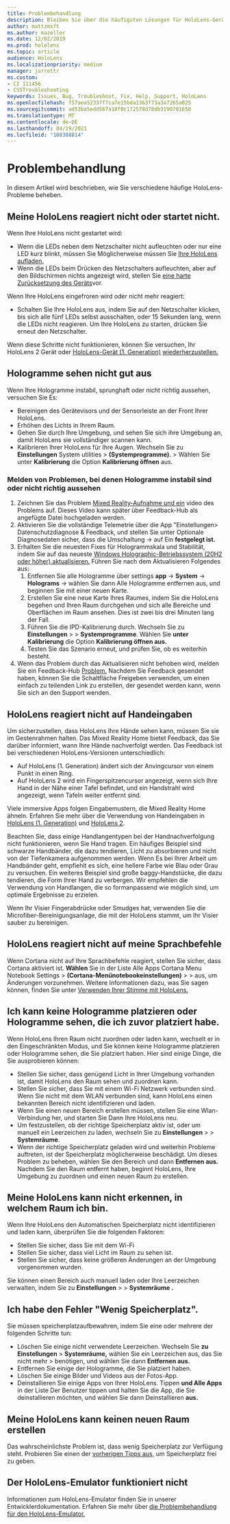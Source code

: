 ```yaml
---
title: Problembehandlung
description: Bleiben Sie über die häufigsten Lösungen für HoloLens-Geräteprobleme und Problembehandlungstechniken auf dem Laufenden.
author: mattzmsft
ms.author: mazeller
ms.date: 12/02/2019
ms.prod: hololens
ms.topic: article
audience: HoloLens
ms.localizationpriority: medium
manager: jarrettr
ms.custom:
- CI 111456
- CSSTroubleshooting
keywords: Issues, Bug, Troubleshoot, Fix, Help, Support, HoloLens
ms.openlocfilehash: f57aea52337f7ca7e15bda1363f73a3a7265a025
ms.sourcegitcommit: ad53ba5edd567a18f0c172578d78db3190701650
ms.translationtype: MT
ms.contentlocale: de-DE
ms.lasthandoff: 04/19/2021
ms.locfileid: "108308814"
---
```

# <a name="troubleshooting"></a>Problembehandlung

In diesem Artikel wird beschrieben, wie Sie verschiedene häufige HoloLens-Probleme beheben.

## <a name="my-hololens-is-unresponsive-or-wont-start"></a>Meine HoloLens reagiert nicht oder startet nicht.

Wenn Ihre HoloLens nicht gestartet wird:

- Wenn die LEDs neben dem Netzschalter nicht aufleuchten oder nur eine LED kurz blinkt, müssen Sie Möglicherweise müssen Sie [Ihre HoloLens aufladen.](hololens-recovery.md#charge-the-device)
- Wenn die LEDs beim Drücken des Netzschalters aufleuchten, aber auf den Bildschirmen nichts angezeigt wird, stellen Sie [eine harte Zurücksetzung des Geräts](hololens-recovery.md#hard-reset-procedure)vor.

Wenn Ihre HoloLens eingefroren wird oder nicht mehr reagiert:

- Schalten Sie Ihre HoloLens aus, indem Sie auf den Netzschalter klicken, bis sich alle fünf LEDs selbst ausschalten, oder 15 Sekunden lang, wenn die LEDs nicht reagieren. Um Ihre HoloLens zu starten, drücken Sie erneut den Netzschalter.

Wenn diese Schritte nicht funktionieren, können Sie versuchen, Ihr HoloLens 2 Gerät oder [HoloLens-Gerät (1. Generation)](hololens1-recovery.md) [wiederherzustellen.](hololens-recovery.md)

## <a name="holograms-dont-look-good"></a>Hologramme sehen nicht gut aus

Wenn Ihre Hologramme instabil, sprunghaft oder nicht richtig aussehen, versuchen Sie Es:

- Bereinigen des Gerätevisors und der Sensorleiste an der Front Ihrer HoloLens.
- Erhöhen des Lichts in Ihrem Raum.
- Gehen Sie durch Ihre Umgebung, und sehen Sie sich ihre Umgebung an, damit HoloLens sie vollständiger scannen kann.
- Kalibrieren Ihrer HoloLens für Ihre Augen. Wechseln Sie zu **Einstellungen** System utilities  >  **(Systemprogramme).**  >   Wählen Sie unter **Kalibrierung** die Option **Kalibrierung öffnen** aus.
 
### <a name="reporting-issues-where-holograms-are-unstable-or-dont-look-right"></a>Melden von Problemen, bei denen Hologramme instabil sind oder nicht richtig aussehen
 
1. Zeichnen Sie das Problem [Mixed Reality-Aufnahme und ein](holographic-photos-and-videos.md#capture-a-mixed-reality-video) video des Problems auf. Dieses Video kann später über Feedback-Hub als angefügte Datei hochgeladen werden.  
1. Aktivieren Sie die  vollständige Telemetrie über die App "Einstellungen> Datenschutzdiagnose & Feedback, und stellen Sie unter Optionale Diagnosedaten sicher, dass die Umschaltung  ->   auf Ein **festgelegt ist.** 
1. Erhalten Sie die neuesten Fixes für Hologrammskala und Stabilität, indem Sie auf das neueste [Windows Holographic-Betriebssystem (20H2 oder höher) aktualisieren.](hololens-release-notes.md#windows-holographic-version-20h2) Führen Sie nach dem Aktualisieren Folgendes aus:
    1. Entfernen Sie alle Hologramme über settings **app** -> **System**  ->  **Holograms** -> wählen Sie dann Alle Hologramme entfernen aus, und beginnen Sie mit einer neuen Karte. 
    1. Erstellen Sie eine neue Karte Ihres Raumes, indem Sie die HoloLens begehen und Ihren Raum durchgehen und sich alle Bereiche und Oberflächen im Raum ansehen. Dies ist zwei bis drei Minuten lang der Fall.
    1. Führen Sie die IPD-Kalibrierung durch. Wechseln Sie zu **Einstellungen**  >    >  **Systemprogramme**. Wählen Sie **unter Kalibrierung** die Option **Kalibrierung öffnen aus.**
    1. Testen Sie das Szenario erneut, und prüfen Sie, ob es weiterhin besteht.
1. Wenn das Problem durch das Aktualisieren nicht behoben wird, melden Sie ein Feedback-Hub [Problem.](hololens-feedback.md) Nachdem Sie Feedback gesendet haben,  können Sie die Schaltfläche Freigeben verwenden, um einen einfach zu teilenden Link zu erstellen, der gesendet werden kann, wenn Sie sich an den Support wenden.

## <a name="hololens-doesnt-respond-to-hand-input"></a>HoloLens reagiert nicht auf Handeingaben

Um sicherzustellen, dass HoloLens Ihre Hände sehen kann, müssen Sie sie im Gestenrahmen halten.  Das Mixed Reality Home bietet Feedback, das Sie darüber informiert, wann Ihre Hände nachverfolgt werden.  Das Feedback ist bei verschiedenen HoloLens-Versionen unterschiedlich:
- Auf HoloLens (1. Generation) ändert sich der Anvingcursor von einem Punkt in einen Ring.
- Auf HoloLens 2 wird ein Fingerspitzencursor angezeigt, wenn sich Ihre Hand in der Nähe einer Tafel befindet, und ein Handstrahl wird angezeigt, wenn Tafeln weiter entfernt sind.

Viele immersive Apps folgen Eingabemustern, die Mixed Reality Home ähneln.  Erfahren Sie mehr über die Verwendung von Handeingaben in [HoloLens (1. Generation)](hololens1-basic-usage.md#use-hololens-with-your-hands) und [HoloLens 2](hololens2-basic-usage.md#the-hand-tracking-frame).

Beachten Sie, dass einige Handlangentypen bei der Handnachverfolgung nicht funktionieren, wenn Sie Hand tragen.  Ein häufiges Beispiel sind schwarze Handbänder, die dazu tendieren, Licht zu absorbieren und nicht von der Tiefenkamera aufgenommen werden.  Wenn Es bei Ihrer Arbeit um Handbänder geht, empfiehlt es sich, eine hellere Farbe wie Blau oder Grau zu versuchen.  Ein weiteres Beispiel sind große baggy-Handstücke, die dazu tendieren, die Form Ihrer Hand zu verbergen. Wir empfehlen die Verwendung von Handlangen, die so formanpassend wie möglich sind, um optimale Ergebnisse zu erzielen.

Wenn Ihr Visier Fingerabdrücke oder Smudges hat, verwenden Sie die Microfiber-Bereinigungsanlage, die mit der HoloLens stammt, um Ihr Visier sauber zu bereinigen.

## <a name="hololens-doesnt-respond-to-my-voice-commands"></a>HoloLens reagiert nicht auf meine Sprachbefehle

Wenn Cortana nicht auf Ihre Sprachbefehle reagiert, stellen Sie sicher, dass Cortana aktiviert ist. **Wählen** Sie in der Liste Alle Apps Cortana Menu Notebook Settings  >  **(Cortana-Menünotebookeinstellungen)**  >    >   aus, um Änderungen vorzunehmen. Weitere Informationen dazu, was Sie sagen können, finden Sie unter [Verwenden Ihrer Stimme mit HoloLens.](hololens-cortana.md)

## <a name="i-cant-place-holograms-or-see-holograms-that-i-previously-placed"></a>Ich kann keine Hologramme platzieren oder Hologramme sehen, die ich zuvor platziert habe.

Wenn HoloLens Ihren Raum nicht zuordnen oder laden kann, wechselt er in den Eingeschränkten Modus, und Sie können keine Hologramme platzieren oder Hologramme sehen, die Sie platziert haben. Hier sind einige Dinge, die Sie ausprobieren können:

- Stellen Sie sicher, dass genügend Licht in Ihrer Umgebung vorhanden ist, damit HoloLens den Raum sehen und zuordnen kann.
- Stellen Sie sicher, dass Sie mit einem Wi-Fi Netzwerk verbunden sind. Wenn Sie nicht mit dem WLAN verbunden sind, kann HoloLens einen bekannten Bereich nicht identifizieren und laden.
- Wenn Sie einen neuen Bereich erstellen müssen, stellen Sie eine Wlan-Verbindung her, und starten Sie Dann Ihre HoloLens neu.
- Um festzustellen, ob der richtige Speicherplatz aktiv ist, oder um manuell ein Leerzeichen zu laden, wechseln Sie zu **Einstellungen**  >    >  **Systemräume**.
- Wenn der richtige Speicherplatz geladen wird und weiterhin Probleme auftreten, ist der Speicherplatz möglicherweise beschädigt. Um dieses Problem zu beheben, wählen Sie den Bereich und dann **Entfernen aus.** Nachdem Sie den Raum entfernt haben, beginnt HoloLens, Ihre Umgebung zu zuordnen und einen neuen Raum zu erstellen.

## <a name="my-hololens-cant-tell-what-space-im-in"></a>Meine HoloLens kann nicht erkennen, in welchem Raum ich bin.

Wenn Ihre HoloLens den Automatischen Speicherplatz nicht identifizieren und laden kann, überprüfen Sie die folgenden Faktoren:

- Stellen Sie sicher, dass Sie mit dem Wi-Fi
- Stellen Sie sicher, dass viel Licht im Raum zu sehen ist.
- Stellen Sie sicher, dass keine größeren Änderungen an der Umgebung vorgenommen wurden.

Sie können einen Bereich auch manuell laden oder Ihre Leerzeichen verwalten, indem Sie zu **Einstellungen**  >    >  **Systemräume .**

## <a name="im-getting-a-low-disk-space-error"></a>Ich habe den Fehler "Wenig Speicherplatz".

Sie müssen speicherplatzaufbewahren, indem Sie eine oder mehrere der folgenden Schritte tun:

- Löschen Sie einige nicht verwendete Leerzeichen. Wechseln Sie **zu Einstellungen**  >  **Systemräume,** wählen Sie ein Leerzeichen aus, das Sie nicht mehr  >  benötigen, und wählen Sie dann **Entfernen aus.**
- Entfernen Sie einige der Hologramme, die Sie platziert haben.
- Löschen Sie einige Bilder und Videos aus der Fotos-App.
- Deinstallieren Sie einige Apps von Ihrer HoloLens. Tippen **und Alle Apps** in der Liste Der Benutzer tippen und halten Sie die App, die Sie deinstallieren möchten, und wählen Sie dann Deinstallieren **aus.**

## <a name="my-hololens-cant-create-a-new-space"></a>Meine HoloLens kann keinen neuen Raum erstellen

Das wahrscheinlichste Problem ist, dass wenig Speicherplatz zur Verfügung steht. Probieren Sie einen der [vorherigen Tipps aus,](#im-getting-a-low-disk-space-error) um Speicherplatz frei zu geben.

## <a name="the-hololens-emulator-isnt-working"></a>Der HoloLens-Emulator funktioniert nicht

Informationen zum HoloLens-Emulator finden Sie in unserer Entwicklerdokumentation.  Erfahren Sie mehr über [die Problembehandlung für den HoloLens-Emulator.](https://docs.microsoft.com/windows/mixed-reality/using-the-hololens-emulator#troubleshooting)
